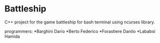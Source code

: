 # Battleship

C++ project for the game battleship for bash terminal using ncurses library.

programmers:
*Barghini Dario
*Berto Federico
*Forastiere Danilo
*Lababsi Hamida